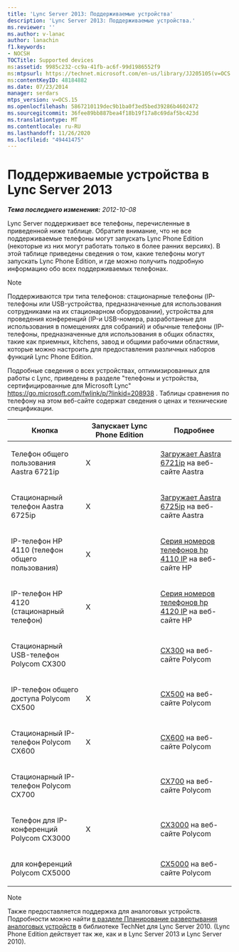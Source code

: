 ```yaml
---
title: 'Lync Server 2013: Поддерживаемые устройства'
description: 'Lync Server 2013: Поддерживаемые устройства.'
ms.reviewer: ''
ms.author: v-lanac
author: lanachin
f1.keywords:
- NOCSH
TOCTitle: Supported devices
ms:assetid: 9985c232-cc9a-41fb-ac6f-99d1986552f9
ms:mtpsurl: https://technet.microsoft.com/en-us/library/JJ205105(v=OCS.15)
ms:contentKeyID: 48184882
ms.date: 07/23/2014
manager: serdars
mtps_version: v=OCS.15
ms.openlocfilehash: 5867210119dec9b1ba0f3ed5bed39286b4602472
ms.sourcegitcommit: 36fee89bb887bea4f18b19f17a8c69daf5bc423d
ms.translationtype: MT
ms.contentlocale: ru-RU
ms.lasthandoff: 11/26/2020
ms.locfileid: "49441475"
---
```

# <a name="supported-devices-in-lync-server-2013"></a>Поддерживаемые устройства в Lync Server 2013

<div data-xmlns="http://www.w3.org/1999/xhtml">

<div class="topic" data-xmlns="http://www.w3.org/1999/xhtml" data-msxsl="urn:schemas-microsoft-com:xslt" data-cs="https://msdn.microsoft.com/">

<div data-asp="https://msdn2.microsoft.com/asp">



</div>

<div id="mainSection">

<div id="mainBody">

<span> </span>

_**Тема последнего изменения:** 2012-10-08_

Lync Server поддерживает все телефоны, перечисленные в приведенной ниже таблице. Обратите внимание, что не все поддерживаемые телефоны могут запускать Lync Phone Edition (некоторые из них могут работать только в более ранних версиях). В этой таблице приведены сведения о том, какие телефоны могут запускать Lync Phone Edition, и где можно получить подробную информацию обо всех поддерживаемых телефонах.

<div>


> [!NOTE]  
> Поддерживаются три типа телефонов: стационарные телефоны (IP-телефоны или USB-устройства, предназначенные для использования сотрудниками на их стационарном оборудовании), устройства для проведения конференций (IP-и USB-номера, разработанные для использования в помещениях для собраний) и обычные телефоны (IP-телефоны, предназначенные для использования в общих областях, такие как приемных, kitchens, завод и общими рабочими областями, которые можно настроить для предоставления различных наборов функций Lync Phone Edition.



</div>

Подробные сведения о всех устройствах, оптимизированных для работы с Lync, приведены в разделе "телефоны и устройства, сертифицированные для Microsoft Lync" <https://go.microsoft.com/fwlink/p/?linkid=208938> . Таблицы сравнения по телефону на этом веб-сайте содержат сведения о ценах и технические спецификации.


<table>
<colgroup>
<col style="width: 33%" />
<col style="width: 33%" />
<col style="width: 33%" />
</colgroup>
<thead>
<tr class="header">
<th>Кнопка</th>
<th>Запускает Lync Phone Edition</th>
<th>Подробнее</th>
</tr>
</thead>
<tbody>
<tr class="odd">
<td><p>Телефон общего пользования Aastra 6721ip</p></td>
<td><p>X</p></td>
<td><p><a href="http://www.aastra.com/document-library.htm?curr_fam=aastra+6720ip%26curr_nav=2%26prod_id=6074">Загружает Aastra 6721ip</a> на веб-сайте Aastra</p></td>
</tr>
<tr class="even">
<td><p>Стационарный телефон Aastra 6725ip</p></td>
<td><p>X</p></td>
<td><p><a href="http://www.aastra.com/document-library.htm?curr_fam=aastra+6720ip%26curr_nav=2%26prod_id=12991">Загружает Aastra 6725ip</a> на веб-сайте Aastra</p></td>
</tr>
<tr class="odd">
<td><p>IP-телефон HP 4110 (телефон общего пользования)</p></td>
<td><p>X</p></td>
<td><p><a href="http://h20000.www2.hp.com/bizsupport/techsupport/home.jsp?lang=en%2cen%26cc=us%2cus%26prodtypeid=12883%26prodseriesid=5171755">Серия номеров телефонов hp 4110 IP</a> на веб-сайте HP</p></td>
</tr>
<tr class="even">
<td><p>IP-телефон HP 4120 (стационарный телефон)</p></td>
<td><p>X</p></td>
<td><p><a href="http://h20000.www2.hp.com/bizsupport/techsupport/home.jsp?lang=en%2cen%26cc=us%2cus%26prodtypeid=12883%26prodseriesid=5204220">Серия номеров телефонов hp 4120 IP</a> на веб-сайте HP</p></td>
</tr>
<tr class="odd">
<td><p>Стационарный USB-телефон Polycom CX300</p></td>
<td></td>
<td><p><a href="https://support.polycom.com/polycomservice/support/us/support/voice/cx/communicator_cx300.html">CX300</a> на веб-сайте Polycom</p></td>
</tr>
<tr class="even">
<td><p>IP-телефон общего доступа Polycom CX500</p></td>
<td><p>X</p></td>
<td><p><a href="https://support.polycom.com/polycomservice/support/us/support/voice/cx/communicator_cx500.html">CX500</a> на веб-сайте Polycom</p></td>
</tr>
<tr class="odd">
<td><p>Стационарный IP-телефон Polycom CX600</p></td>
<td><p>X</p></td>
<td><p><a href="https://support.polycom.com/polycomservice/support/us/support/voice/cx/communicator_cx600.html">CX600</a> на веб-сайте Polycom</p></td>
</tr>
<tr class="even">
<td><p>Стационарный IP-телефон Polycom CX700</p></td>
<td></td>
<td><p><a href="https://support.polycom.com/polycomservice/support/us/support/voice/cx/communicator_cx700.html">CX700</a> на веб-сайте Polycom</p></td>
</tr>
<tr class="odd">
<td><p>Телефон для IP-конференций Polycom CX3000</p></td>
<td><p>X</p></td>
<td><p><a href="https://support.polycom.com/polycomservice/support/us/support/voice/cx/cx3000.html">CX3000</a> на веб-сайте Polycom</p></td>
</tr>
<tr class="even">
<td><p>для конференций Polycom CX5000</p></td>
<td></td>
<td><p><a href="https://support.polycom.com/polycomservice/support/us/support/voice/cx/cx5000.html">CX5000</a> на веб-сайте Polycom</p></td>
</tr>
</tbody>
</table>


<div>


> [!NOTE]  
> Также предоставляется поддержка для аналоговых устройств. Подробности можно найти <A href="https://go.microsoft.com/fwlink/p/?linkid=257502">в разделе Планирование развертывания аналоговых устройств</A> в библиотеке TechNet для Lync Server 2010. (Lync Phone Edition действует так же, как и в Lync Server 2013 и Lync Server 2010).



</div>

</div>

<span> </span>

</div>

</div>

</div>

